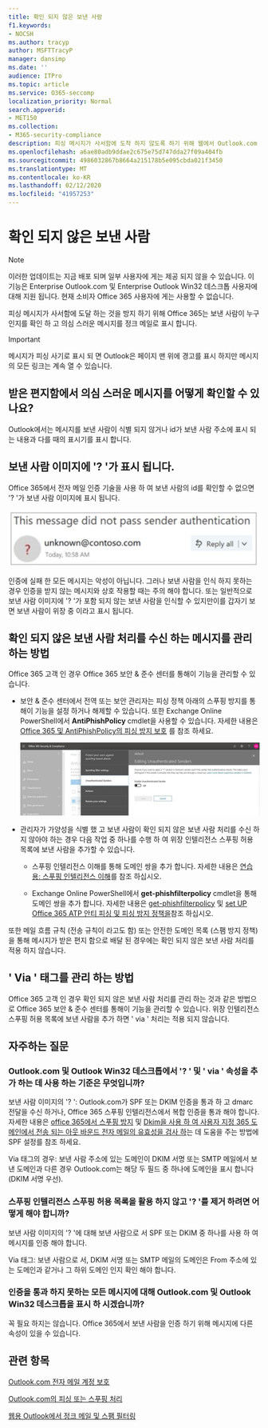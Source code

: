 ```yaml
---
title: 확인 되지 않은 보낸 사람
f1.keywords:
- NOCSH
ms.author: tracyp
author: MSFTTracyP
manager: dansimp
ms.date: ''
audience: ITPro
ms.topic: article
ms.service: O365-seccomp
localization_priority: Normal
search.appverid:
- MET150
ms.collection:
- M365-security-compliance
description: 피싱 메시지가 사서함에 도착 하지 않도록 하기 위해 웹에서 Outlook.com 및 Outlook은 보낸 사람이 누구 인지를 확인 하 고 의심 스러운 메시지를 정크 메일로 표시 합니다.
ms.openlocfilehash: a6ae80adb9ddae2c675e75d747dda27f09a404fb
ms.sourcegitcommit: 4986032867b8664a215178b5e095cbda021f3450
ms.translationtype: MT
ms.contentlocale: ko-KR
ms.lasthandoff: 02/12/2020
ms.locfileid: "41957253"
---
```

# <a name="unverified-sender"></a>확인 되지 않은 보낸 사람

> [!NOTE]
> 이러한 업데이트는 지금 배포 되며 일부 사용자에 게는 제공 되지 않을 수 있습니다. 이 기능은 Enterprise Outlook.com 및 Enterprise Outlook Win32 데스크톱 사용자에 대해 지원 됩니다. 현재 소비자 Office 365 사용자에 게는 사용할 수 없습니다.

피싱 메시지가 사서함에 도달 하는 것을 방지 하기 위해 Office 365는 보낸 사람이 누구 인지를 확인 하 고 의심 스러운 메시지를 정크 메일로 표시 합니다.

> [!IMPORTANT]
> 메시지가 피싱 사기로 표시 되 면 Outlook은 페이지 맨 위에 경고를 표시 하지만 메시지의 모든 링크는 계속 열 수 있습니다.

## <a name="how-can-i-identify-a-suspicious-message-in-my-inbox"></a>받은 편지함에서 의심 스러운 메시지를 어떻게 확인할 수 있나요?

Outlook에서는 메시지를 보낸 사람이 식별 되지 않거나 id가 보낸 사람 주소에 표시 되는 내용과 다를 때의 표시기를 표시 합니다.

## <a name="you-see-a--in-the-sender-image"></a>보낸 사람 이미지에 '? '가 표시 됩니다.

Office 365에서 전자 메일 인증 기술을 사용 하 여 보낸 사람의 id를 확인할 수 없으면 '? '가 보낸 사람 이미지에 표시 됩니다.

![메시지가 확인 통과 되지 않음](../media/message-did-not-pass-verification.jpg)

인증에 실패 한 모든 메시지는 악성이 아닙니다. 그러나 보낸 사람을 인식 하지 못하는 경우 인증을 받지 않는 메시지와 상호 작용할 때는 주의 해야 합니다. 또는 일반적으로 보낸 사람 이미지에 '? '가 포함 되지 않는 보낸 사람을 인식할 수 있지만이를 갑자기 보면 보낸 사람이 위장 중 이라고 표시 됩니다.

## <a name="how-to-manage-which-messages-receive-the-unverified-sender-treatment"></a>확인 되지 않은 보낸 사람 처리를 수신 하는 메시지를 관리 하는 방법 

Office 365 고객 인 경우 Office 365 보안 & 준수 센터를 통해이 기능을 관리할 수 있습니다.

- 보안 & 준수 센터에서 전역 또는 보안 관리자는 피싱 정책 아래의 스푸핑 방지를 통해이 기능을 설정 하거나 해제할 수 있습니다. 또한 Exchange Online PowerShell에서 **AntiPhishPolicy** cmdlet을 사용할 수 있습니다. 자세한 내용은 [Office 365 및 AntiPhishPolicy의 피싱 방지 보호](anti-phishing-protection.md) 를 참조 [](https://docs.microsoft.com/powershell/module/exchange/advanced-threat-protection/set-antiphishpolicy)하세요.

    ![그래픽 인터페이스에서 인증 되지 않은 보낸 사람 편집](../media/unverified-sender-article-editing-unauthenticated-senders.jpg)

- 관리자가 가양성을 식별 했 고 보낸 사람이 확인 되지 않은 보낸 사람 처리를 수신 하지 않아야 하는 경우 다음 작업 중 하나를 수행 하 여 위장 인텔리전스 스푸핑 허용 목록에 보낸 사람을 추가할 수 있습니다.

  - 스푸핑 인텔리전스 이해를 통해 도메인 쌍을 추가 합니다. 자세한 내용은 [연습용: 스푸핑 인텔리전스 이해](walkthrough-spoof-intelligence-insight.md)를 참조 하십시오.

  - Exchange Online PowerShell에서 **get-phishfilterpolicy** cmdlet을 통해 도메인 쌍을 추가 합니다. 자세한 내용은 [get-phishfilterpolicy](https://docs.microsoft.com/powershell/module/exchange/advanced-threat-protection/set-phishfilterpolicy) 및 [set UP Office 365 ATP 안티 피싱 및 피싱 방지 정책을](set-up-anti-phishing-policies.md)참조 하십시오.

또한 메일 흐름 규칙 (전송 규칙이 라고도 함) 또는 안전한 도메인 목록 (스팸 방지 정책)을 통해 메시지가 받은 편지 함으로 배달 된 경우에는 확인 되지 않은 보낸 사람 처리를 적용 하지 않습니다.

## <a name="how-to-manage-the-via-tag"></a>' Via ' 태그를 관리 하는 방법 

Office 365 고객 인 경우 확인 되지 않은 보낸 사람 처리를 관리 하는 것과 같은 방법으로 Office 365 보안 & 준수 센터를 통해이 기능을 관리할 수 있습니다. 위장 인텔리전스 스푸핑 허용 목록에 보낸 사람을 추가 하면 ' via ' 처리는 적용 되지 않습니다.

## <a name="frequently-asked-questions"></a>자주하는 질문

### <a name="what-criteria-does-outlookcom-and-outlook-win32-desktop-use-to-add-the--and-the-via-properties"></a>Outlook.com 및 Outlook Win32 데스크톱에서 '? ' 및 ' via ' 속성을 추가 하는 데 사용 하는 기준은 무엇입니까?

보낸 사람 이미지의 '? ': Outlook.com가 SPF 또는 DKIM 인증을 통과 하 고 dmarc 전달을 수신 하거나, Office 365 스푸핑 인텔리전스에서 복합 인증을 통과 해야 합니다. 자세한 내용은 [office 365에서 스푸핑 방지](set-up-spf-in-office-365-to-help-prevent-spoofing.md) 및 [Dkim을 사용 하 여 사용자 지정 365 도메인에서 전송 되는 아웃 바운드 전자 메일의 유효성을 검사 하](use-dkim-to-validate-outbound-email.md)는 데 도움을 주는 방법에 SPF 설정를 참조 하세요.

Via 태그의 경우: 보낸 사람 주소에 있는 도메인이 DKIM 서명 또는 SMTP 메일에서 보낸 도메인과 다른 경우 Outlook.com는 해당 두 필드 중 하나에 도메인을 표시 합니다 (DKIM 서명 우선).

### <a name="how-do-i-remove-the--without-utilizing-the-spoof-intelligence-spoof-allow-list"></a>스푸핑 인텔리전스 스푸핑 허용 목록을 활용 하지 않고 '? '를 제거 하려면 어떻게 해야 합니까?

보낸 사람 이미지의 '? '에 대해 보낸 사람으로 서 SPF 또는 DKIM 중 하나를 사용 하 여 메시지를 인증 해야 합니다.

Via 태그: 보낸 사람으로 서, DKIM 서명 또는 SMTP 메일의 도메인은 From 주소에 있는 도메인과 같거나 그 하위 도메인 인지 확인 해야 합니다.

### <a name="do-outlookcom-and-outlook-win32-desktop-show-this-for-every-message-that-doesnt-pass-authentication"></a>인증을 통과 하지 못하는 모든 메시지에 대해 Outlook.com 및 Outlook Win32 데스크톱을 표시 하 시겠습니까?

꼭 필요 하지는 않습니다. Office 365에서 보낸 사람을 인증 하기 위해 메시지에 다른 속성이 있을 수 있습니다.

## <a name="related-topics"></a>관련 항목

[Outlook.com 전자 메일 계정 보호](https://support.office.com/article/a4f20fc5-4307-4ece-8231-6d4d4bd8a9ba)

[Outlook.com의 피싱 또는 스푸핑 처리](https://support.office.com/article/0d882ea5-eedc-4bed-aebc-079ffa1105a3)

[웹용 Outlook에서 정크 메일 및 스팸 필터링](https://support.office.com/article/db786e79-54e2-40cc-904f-d89d57b7f41d)

